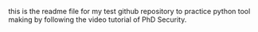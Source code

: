    this is the readme file for my test github repository to practice python tool making by following the video tutorial of PhD Security.
